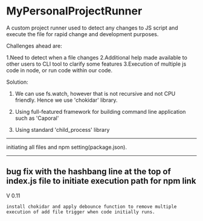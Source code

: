 # MyPersonalProjectRunner
A custom project runner used to detect any changes to JS script and execute the file for rapid change and development purposes.

Challenges ahead are:

1.Need to detect when a file changes
2.Additional help made available to other users to CLI tool to clarify some features
3.Execution of multiple js code in node, or run code within our code. 

Solution:

1. We can use fs.watch, however that is not recursive and not CPU friendly. Hence we use 'chokidar' library.

2. Using full-featured framework for building command line application such as 'Caporal'

3. Using standard 'child_process' library


-------------

initiating all files and npm setting(package.json).

-------------

bug fix with the hashbang line at the top of index.js file to initiate execution path for npm link
-------------

V 0.11

    install chokidar and apply debounce function to remove multiple execution of add file trigger when code initially runs.
